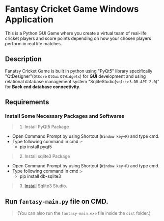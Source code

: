 # Fantasy Cricket Game Windows Application

This is a Python GUI Game where you create a virtual team of real-life cricket players and score points depending on how your chosen players perform in real life matches.
## Description
Fanatsy Cricket Game is built in python using "PyQt5" library specifically  "QtDesigner"(`QtCore`  `QtGui`  `QtWidgets`) for **GUI** development and using relational database management system "SqliteStudio(`sqlite3-DB-API-2.0`)" for **Back end database connectivity**.

## Requirements
### Install Some Necessary Packages and Softwares

 >1) Install PyQt5 Package
 * Open Command Prompt by using Shortcut (`Window key+R`) and type cmd.
 * Type following command in cmd :-
      * pip install pyqt5
 >2) Install sqlite3 Package
 * Open Command Prompt by using Shortcut (`Window key+R`) and type cmd.
 * Type following command in cmd :-
      * pip install db-sqlite3
 >3) [Install](`https://www.sqlite.org/download.html`) Sqlite3 Studio.

## Run `fantasy-main.py` file on CMD.
>(You can also run the `fantasy-main.exe` file inside the `dist` folder.)
